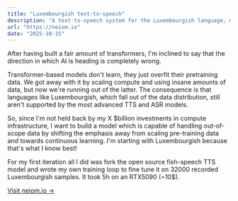 ```yaml
---
title: "Luxembourgish text-to-speech"
description: "A text-to-speech system for the Luxembourgish language, making digital content accessible to Luxembourgish speakers."
url: "https://neiom.io"
date: "2025-10-15"
---
```


After having built a fair amount of transformers, I'm inclined to say that the direction in which AI is heading is completely wrong.

Transformer-based models don't learn, they just overfit their pretraining data. We got away with it by scaling compute and using insane amounts of data, but now we're running out of the latter. The consequence is that languages like Luxembourgish, which fall out of the data distribution, still aren't supported by the most advanced TTS and ASR models.

So, since I'm not held back by my X $billion investments in compute infrastructure, I want to build a model which is capable of handling out-of-scope data by shifting the emphasis away from scaling pre-training data and towards continuous learning. I'm starting with Luxembourgish because that's what I know best!

For my first iteration all I did was fork the open source fish-speech TTS model and wrote my own training loop to fine tune it on 32000 recorded Luxembourgish samples. It took 5h on an RTX5090 (~10$). 

[Visit neiom.io →](https://neiom.io)
